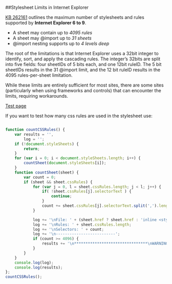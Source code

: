 ##Stylesheet Limits in Internet Explorer

[KB 262161](https://support.microsoft.com/en-us/kb/262161) outlines the maximum number of stylesheets and rules supported by **Internet Explorer 6 to 9**.

- A sheet may contain up to *4095 rules*
- A sheet may @import up to *31 sheets*
- @import nesting supports up to *4 levels deep*

The root of the limitations is that Internet Explorer uses a 32bit integer to identify, sort, and apply the cascading rules. The integer’s 32bits are split into five fields: four sheetIDs of 5 bits each, and one 12bit ruleID. The 5 bit sheetIDs results in the 31 @import limit, and the 12 bit ruleID results in the 4095 rules-per-sheet limitation. 

While these limits are entirely sufficient for most sites, there are some sites (particularly when using frameworks and controls) that can encounter the limits, requiring workarounds.


[Test page](http://demos.telerik.com/testcases/BrokenTheme.aspx)



If you want to test how many css rules are used in the stylesheet use:

```js

function countCSSRules() {
    var results = '',
        log = '';
    if (!document.styleSheets) {
        return;
    }
    for (var i = 0; i < document.styleSheets.length; i++) {
        countSheet(document.styleSheets[i]);
    }
    function countSheet(sheet) {
        var count = 0;
        if (sheet && sheet.cssRules) {
            for (var j = 0, l = sheet.cssRules.length; j < l; j++) {
                if( !sheet.cssRules[j].selectorText ) {
                    continue;
                }
                count += sheet.cssRules[j].selectorText.split(',').length;
            }

            log += '\nFile: ' + (sheet.href ? sheet.href : 'inline <style> tag');
            log += '\nRules: ' + sheet.cssRules.length;
            log += '\nSelectors: ' + count;
            log += '\n--------------------------';
            if (count >= 4096) {
                results += '\n********************************\nWARNING:\n There are ' + count + ' CSS rules in the stylesheet ' + sheet.href + ' - IE will ignore the last ' + (count - 4096) + ' rules!\n';
            }
        }
    }
    console.log(log);
    console.log(results);
};
countCSSRules();
```